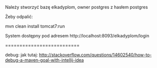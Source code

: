 Należy stworzyć bazę elkadyplom, owner postgres z hasłem postgres

Żeby odpalić:

mvn clean install tomcat7:run
 
System dostępny pod adresem http://localhost:8093/elkadyplom/login

==========================

debug:
jak tutaj: http://stackoverflow.com/questions/14602540/how-to-debug-a-maven-goal-with-intellij-idea
